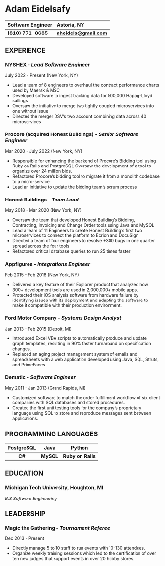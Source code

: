 

# Adam Eidelsafy 
| **Software Engineer** | **Astoria, NY** |
| :----          | :---- | 
| **(810) 771-8685** | **aheidels@gmail.com** 

## EXPERIENCE 
### NYSHEX *\- Lead Software Engineer* 
July 2022 \- Present (New York, NY) 
- Lead a team of 8 engineers to overhaul the contract performance charts used by Maersk & MSC 
- Developed software to ingest tracking data for 500,000 Hapag-Lloyd sailings 
- Oversaw the initiative to merge two tightly coupled microservices into one without issue 
- Directed the merger DSV’s two account combining data across 40 microservices 
### **Procore (acquired Honest Buildings)** *\- Senior Software Engineer* 
Mar 2020 \- July 2022 (New York, NY) 
- Responsible for enhancing the backend of Procore’s Bidding tool using Ruby on Rails and PostgreSQL Oversaw the development of a tool to organize over 24 million bids. 
- Refactored Procore’s bidding tool to migrate it from a monolith codebase to a micro-service 
- Lead an initiative to update the bidding team’s scrum process  
### **Honest Buildings** *\- Team Lead* 
May 2018 \- Mar 2020 (New York, NY) 
- Oversaw the team that developed Honest Building’s Bidding, Contracting, invoicing and Change Order tools using Java and MySQL
- Lead a team of 11 Engineers to create Honest Building’s first two microservices to connect the platform to Ecrion and DocuSign 
- Directed a team of four engineers to resolve \+300 bugs in one quarter spread across the four tools
- Refactored critical database queries to run 25 times faster 
### **Appfigures** *\- Integrations Engineer* 
Feb 2015 \- Feb 2018 (New York, NY) 
- Delivered a key feature of their Explorer product that analyzed how 300+ development tools are used in 2,000,000+ mobile apps. 
- Protected their iOS analysis software from hardware failure by identifying issues with its deployment and adapting the software to make it compatible with their production environment.  
### **Ford Motor Company** *\- Systems Design Analyst* 
Jan 2013 \- Feb 2015 (Detroit, MI) 
- Introduced Excel VBA scripts to automatically produce and update graph templates, resulting in 90% faster turnaround on specification changes. 
- Replaced an aging project management system of emails and spreadsheets with a web application developed using Java, SQL, Struts, and PrimeFaces. 
### **Dematic** *\- Software Engineer* 
May 2011 \- Jan 2013 (Grand Rapids, MI) 
- Customized software to match the order fulfillment workflow of six client companies with SQL databases and stored procedures. 
- Created the first unit testing tools for the company’s proprietary language using SQL to store and reproduce messages sent between applications.
## **PROGRAMMING LANGUAGES** 


| PostgreSQL | Java | Python |
|:----------:|:----:|:------:|
| **C#**         | **MySQL**| **Ruby on Rails** | 
## EDUCATION
### Michigan Tech University, Houghton, MI
*B.S Software Engineering*
## LEADERSHIP
### **Magic the Gathering** *\- Tournament Referee* 
Dec 2013 \- Present  
- Directly manage 5 to 10 staff to run events with 10-130 attendees. 
- Organize weekly training sessions which led to the certification of over ten new judges that support events in over 20 hobby stores. 

